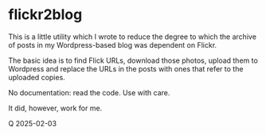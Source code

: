 # flickr2blog

This is a little utility which I wrote to reduce the degree to which the archive of posts in my Wordpress-based blog was dependent on Flickr.

The basic idea is to find Flick URLs, download those photos, upload them to Wordpress and replace the URLs in the posts with ones that refer to the uploaded copies.

No documentation: read the code.  Use with care.

It did, however, work for me.

Q 2025-02-03 
